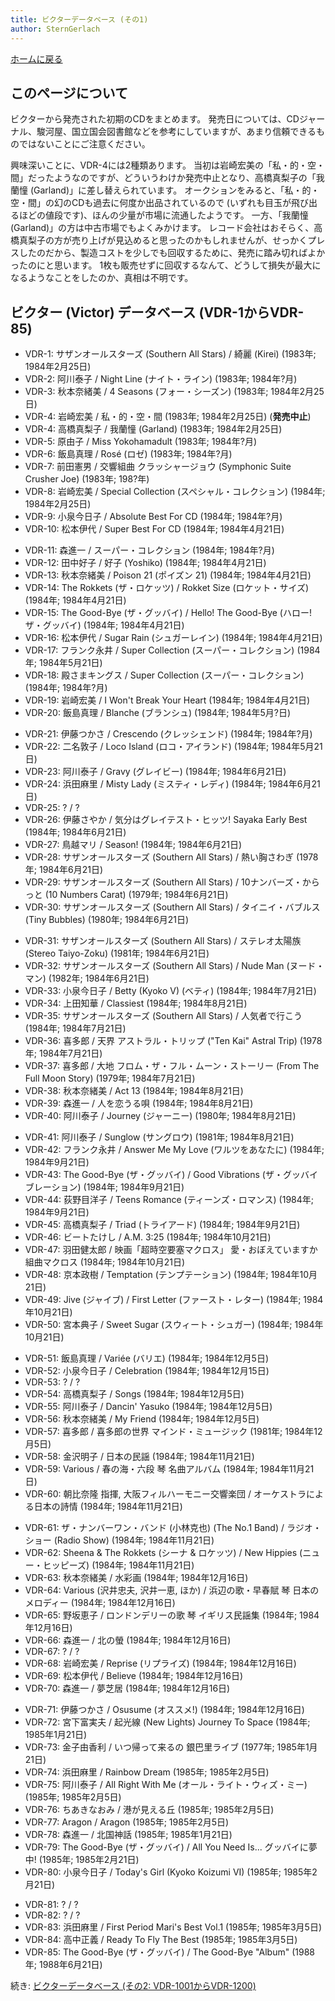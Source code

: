 ```yaml
---
title: ビクターデータベース (その1)
author: SternGerlach
---
```


<!--
 pandoc -s -f markdown -t html5 --mathjax --css ./style.css ./victor-db-1.md -o ./victor-db-1.html
-->

[ホームに戻る](../index.html)

## このページについて

ビクターから発売された初期のCDをまとめます。
発売日については、CDジャーナル、駿河屋、国立国会図書館などを参考にしていますが、あまり信頼できるものではないことにご注意ください。

興味深いことに、VDR-4には2種類あります。
当初は岩崎宏美の「私・的・空・間」だったようなのですが、どういうわけか発売中止となり、高橋真梨子の「我蘭憧 (Garland)」に差し替えられています。
オークションをみると、「私・的・空・間」の幻のCDも過去に何度か出品されているので (いずれも目玉が飛び出るほどの値段です)、ほんの少量が市場に流通したようです。
一方、「我蘭憧 (Garland)」の方は中古市場でもよくみかけます。
レコード会社はおそらく、高橋真梨子の方が売り上げが見込めると思ったのかもしれませんが、せっかくプレスしたのだから、製造コストを少しでも回収するために、発売に踏み切ればよかったのにと思います。
1枚も販売せずに回収するなんて、どうして損失が最大になるようなことをしたのか、真相は不明です。

## ビクター (Victor) データベース (VDR-1からVDR-85)

* VDR-1: サザンオールスターズ (Southern All Stars) / 綺麗 (Kirei) (1983年; 1984年2月25日)
* VDR-2: 阿川泰子 / Night Line (ナイト・ライン) (1983年; 1984年?月)
* VDR-3: 秋本奈緒美 / 4 Seasons (フォー・シーズン) (1983年; 1984年2月25日)
* VDR-4: 岩崎宏美 / 私・的・空・間 (1983年; 1984年2月25日) (**発売中止**)
* VDR-4: 高橋真梨子 / 我蘭憧 (Garland) (1983年; 1984年2月25日)
* VDR-5: 原由子 / Miss Yokohamadult (1983年; 1984年?月)
* VDR-6: 飯島真理 / Rosé (ロゼ) (1983年; 1984年?月)
* VDR-7: 前田憲男 / 交響組曲 クラッシャージョウ (Symphonic Suite Crusher Joe) (1983年; 198?年)
* VDR-8: 岩崎宏美 / Special Collection (スペシャル・コレクション) (1984年; 1984年2月25日)
* VDR-9: 小泉今日子 / Absolute Best For CD (1984年; 1984年?月)
* VDR-10: 松本伊代 / Super Best For CD (1984年; 1984年4月21日)

<!-- -->

* VDR-11: 森進一 / スーパー・コレクション (1984年; 1984年?月)
* VDR-12: 田中好子 / 好子 (Yoshiko) (1984年; 1984年4月21日)
* VDR-13: 秋本奈緒美 / Poison 21 (ポイズン 21) (1984年; 1984年4月21日)
* VDR-14: The Rokkets (ザ・ロケッツ) / Rokket Size (ロケット・サイズ) (1984年; 1984年4月21日)
* VDR-15: The Good-Bye (ザ・グッバイ) / Hello! The Good-Bye (ハロー! ザ・グッバイ) (1984年; 1984年4月21日)
* VDR-16: 松本伊代 / Sugar Rain (シュガーレイン) (1984年; 1984年4月21日)
* VDR-17: フランク永井 / Super Collection (スーパー・コレクション) (1984年; 1984年5月21日)
* VDR-18: 殿さまキングス / Super Collection (スーパー・コレクション) (1984年; 1984年?月)
* VDR-19: 岩崎宏美 / I Won't Break Your Heart (1984年; 1984年4月21日)
* VDR-20: 飯島真理 / Blanche (ブランシュ) (1984年; 1984年5月?日)

<!-- -->

* VDR-21: 伊藤つかさ / Crescendo (クレッシェンド) (1984年; 1984年?月)
* VDR-22: 二名敦子 / Loco Island (ロコ・アイランド) (1984年; 1984年5月21日)
* VDR-23: 阿川泰子 / Gravy (グレイビー) (1984年; 1984年6月21日)
* VDR-24: 浜田麻里 / Misty Lady (ミスティ・レディ) (1984年; 1984年6月21日)
* VDR-25: ? / ?
* VDR-26: 伊藤さやか / 気分はグレイテスト・ヒッツ! Sayaka Early Best (1984年; 1984年6月21日)
* VDR-27: 鳥越マリ / Season! (1984年; 1984年6月21日)
* VDR-28: サザンオールスターズ (Southern All Stars) / 熱い胸さわぎ (1978年; 1984年6月21日)
* VDR-29: サザンオールスターズ (Southern All Stars) / 10ナンバーズ・からっと (10 Numbers Carat) (1979年; 1984年6月21日)
* VDR-30: サザンオールスターズ (Southern All Stars) / タイニイ・バブルス (Tiny Bubbles) (1980年; 1984年6月21日)

<!-- -->

* VDR-31: サザンオールスターズ (Southern All Stars) / ステレオ太陽族 (Stereo Taiyo-Zoku) (1981年; 1984年6月21日)
* VDR-32: サザンオールスターズ (Southern All Stars) / Nude Man (ヌード・マン) (1982年; 1984年6月21日)
* VDR-33: 小泉今日子 / Betty (Kyoko V) (ベティ) (1984年; 1984年7月21日)
* VDR-34: 上田知華 / Classiest (1984年; 1984年8月21日)
* VDR-35: サザンオールスターズ (Southern All Stars) / 人気者で行こう (1984年; 1984年7月21日)
* VDR-36: 喜多郎 / 天界 アストラル・トリップ ("Ten Kai" Astral Trip) (1978年; 1984年7月21日)
* VDR-37: 喜多郎 / 大地 フロム・ザ・フル・ムーン・ストーリー (From The Full Moon Story) (1979年; 1984年7月21日)
* VDR-38: 秋本奈緒美 / Act 13 (1984年; 1984年8月21日)
* VDR-39: 森進一 / 人を恋うる唄 (1984年; 1984年8月21日)
* VDR-40: 阿川泰子 / Journey (ジャーニー) (1980年; 1984年8月21日)

<!-- -->

* VDR-41: 阿川泰子 / Sunglow (サングロウ) (1981年; 1984年8月21日)
* VDR-42: フランク永井 / Answer Me My Love (ワルツをあなたに) (1984年; 1984年9月21日)
* VDR-43: The Good-Bye (ザ・グッバイ) / Good Vibrations (ザ・グッバイブレーション) (1984年; 1984年9月21日)
* VDR-44: 荻野目洋子 / Teens Romance (ティーンズ・ロマンス) (1984年; 1984年9月21日)
* VDR-45: 高橋真梨子 / Triad (トライアード) (1984年; 1984年9月21日)
* VDR-46: ビートたけし / A.M. 3:25 (1984年; 1984年10月21日)
* VDR-47: 羽田健太郎 / 映画「超時空要塞マクロス」 愛・おぼえていますか 組曲マクロス (1984年; 1984年10月21日)
* VDR-48: 京本政樹 / Temptation (テンプテーション) (1984年; 1984年10月21日)
* VDR-49: Jive (ジャイブ) / First Letter (ファースト・レター) (1984年; 1984年10月21日)
* VDR-50: 宮本典子 / Sweet Sugar (スウィート・シュガー) (1984年; 1984年10月21日)

<!-- -->

* VDR-51: 飯島真理 / Variée (バリエ) (1984年; 1984年12月5日)
* VDR-52: 小泉今日子 / Celebration (1984年; 1984年12月15日)
* VDR-53: ? / ?
* VDR-54: 高橋真梨子 / Songs (1984年; 1984年12月5日)
* VDR-55: 阿川泰子 / Dancin' Yasuko (1984年; 1984年12月5日)
* VDR-56: 秋本奈緒美 / My Friend (1984年; 1984年12月5日)
* VDR-57: 喜多郎 / 喜多郎の世界 マインド・ミュージック (1981年; 1984年12月5日)
* VDR-58: 金沢明子 / 日本の民謡 (1984年; 1984年11月21日)
* VDR-59: Various / 春の海・六段 琴 名曲アルバム (1984年; 1984年11月21日)
* VDR-60: 朝比奈隆 指揮, 大阪フィルハーモニー交響楽団 / オーケストラによる日本の詩情 (1984年; 1984年11月21日)

<!-- -->

* VDR-61: ザ・ナンバーワン・バンド (小林克也) (The No.1 Band) / ラジオ・ショー (Radio Show) (1984年; 1984年11月21日)
* VDR-62: Sheena & The Rokkets (シーナ & ロケッツ) / New Hippies (ニュー・ヒッピーズ) (1984年; 1984年11月21日)
* VDR-63: 秋本奈緒美 / 水彩画 (1984年; 1984年12月16日)
* VDR-64: Various (沢井忠夫, 沢井一恵, ほか) / 浜辺の歌・早春賦 琴 日本のメロディー (1984年; 1984年12月16日)
* VDR-65: 野坂恵子 / ロンドンデリーの歌 琴 イギリス民謡集 (1984年; 1984年12月16日)
* VDR-66: 森進一 / 北の螢 (1984年; 1984年12月16日)
* VDR-67: ? / ?
* VDR-68: 岩崎宏美 / Reprise (リプライズ) (1984年; 1984年12月16日)
* VDR-69: 松本伊代 / Believe (1984年; 1984年12月16日)
* VDR-70: 森進一 / 夢芝居 (1984年; 1984年12月16日)

<!-- -->

* VDR-71: 伊藤つかさ / Osusume (オススメ!) (1984年; 1984年12月16日)
* VDR-72: 宮下富実夫 / 起光線 (New Lights) Journey To Space (1984年; 1985年1月21日)
* VDR-73: 金子由香利 / いつ帰って来るの 銀巴里ライブ (1977年; 1985年1月21日)
* VDR-74: 浜田麻里 / Rainbow Dream (1985年; 1985年2月5日)
* VDR-75: 阿川泰子 / All Right With Me (オール・ライト・ウィズ・ミー) (1985年; 1985年2月5日)
* VDR-76: ちあきなおみ / 港が見える丘 (1985年; 1985年2月5日)
* VDR-77: Aragon / Aragon (1985年; 1985年2月5日)
* VDR-78: 森進一 / 北国神話 (1985年; 1985年1月21日)
* VDR-79: The Good-Bye (ザ・グッバイ) / All You Need Is... グッバイに夢中! (1985年; 1985年2月21日)
* VDR-80: 小泉今日子 / Today's Girl (Kyoko Koizumi VI) (1985年; 1985年2月21日)

<!-- -->

* VDR-81: ? / ?
* VDR-82: ? / ?
* VDR-83: 浜田麻里 / First Period Mari's Best Vol.1 (1985年; 1985年3月5日)
* VDR-84: 高中正義 / Ready To Fly The Best (1985年; 1985年3月5日)
* VDR-85: The Good-Bye (ザ・グッバイ) / The Good-Bye "Album" (1988年; 1988年6月21日)

<!-- -->

続き: [ビクターデータベース (その2: VDR-1001からVDR-1200)](./victor-db-2.html)
